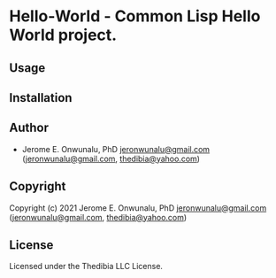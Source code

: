 # Hello-World - Common Lisp Hello World project.

## Usage

## Installation

## Author

* Jerome E. Onwunalu, PhD <jeronwunalu@gmail.com> (jeronwunalu@gmail.com, thedibia@yahoo.com)

## Copyright

Copyright (c) 2021 Jerome E. Onwunalu, PhD <jeronwunalu@gmail.com> (jeronwunalu@gmail.com, thedibia@yahoo.com)

## License

Licensed under the Thedibia LLC License.
